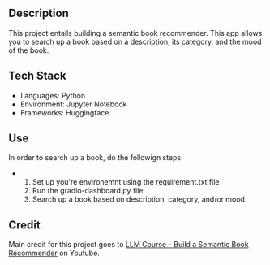 ## Description
This project entails building a semantic book recommender. This app allows you to search up a book based on a description, its category, and the mood of the book. 

## Tech Stack
- Languages: Python
- Environment: Jupyter Notebook
- Frameworks: Huggingface

## Use
In order to search up a book, do the followign steps:
- 1. Set up you're environemnt using the requirement.txt file
  2. Run the gradio-dashboard.py file
  3. Search up a book based on description, category, and/or mood.

## Credit
Main credit for this project goes to [LLM Course – Build a Semantic Book Recommender](https://www.youtube.com/watch?v=Q7mS1VHm3Yw&t=7974s) on Youtube.

